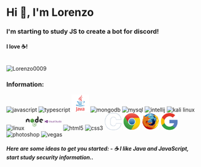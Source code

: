 <h1> Hi 👋, I'm Lorenzo </h1>

<h3> I'm starting to study JS to create a bot for discord!</h3>

<h4>I love ☕!</h4>

<br /><a>
    <img src="https://github-readme-stats.vercel.app/api?username=Lorenzo0009&show_icons=true&theme=dracula&count_private=true"
        alt="Lorenzo0009" />
</a> <br/>

<h3>Information:</h3>
<img src="https://devicons.github.io/devicon/devicon.git/icons/javascript/javascript-original.svg" alt="javascript" width="45" height="45"/>
<img src="https://devicons.github.io/devicon/devicon.git/icons/typescript/typescript-original.svg" alt="typescript" width="45" height="45"/>
<img src="https://github.com/devicons/devicon/blob/master/icons/java/java-original-wordmark.svg" alt="java" width="45" height="45"/>
<img src="https://devicons.github.io/devicon/devicon.git/icons/mongodb/mongodb-original-wordmark.svg" alt="mongodb" width="45" height="45"/>
<img src="https://devicons.github.io/devicon/devicon.git/icons/mysql/mysql-original-wordmark.svg" alt="mysql" width="45" height="45"/>
<img src="https://img.icons8.com/material/452/intellij-idea.png" alt="intellij " width="45" height="45"/>
<img src="https://img.icons8.com/color/2x/kali-linux.png" alt="kali linux" width="45" height="45"/>
<img src="https://devicons.github.io/devicon/devicon.git/icons/linux/linux-original.svg" alt="linux" width="45" height="45"/>
<img src="https://github.com/devicons/devicon/blob/master/icons/nodejs/nodejs-original-wordmark.svg " alt="nodejs " width="45" height="45"/>
<img src="https://github.com/devicons/devicon/blob/master/icons/visualstudio/visualstudio-plain-wordmark.svg" alt="visual studio" width="45" height="45" />
<img src="https://devicons.github.io/devicon/devicon.git/icons/html5/html5-original-wordmark.svg" alt="html5" width="45" height="45"/>
<img src="https://devicons.github.io/devicon/devicon.git/icons/css3/css3-original-wordmark.svg" alt="css3" width="45" height="45"/>
<img src="https://github.com/devicons/devicon/blob/master/icons/c/c-line.svg" alt="c" width="45" height="45"/>
<img src="https://github.com/devicons/devicon/blob/master/icons/chrome/chrome-original.svg" alt="chrome" width="45" height="45"/>
<img src="https://github.com/devicons/devicon/blob/master/icons/firefox/firefox-original.svg" alt="firefox" width="45" height="45"/>
<img src="https://github.com/devicons/devicon/blob/master/icons/google/google-original.svg" alt="google" width="45" height="45"/>
<img src="https://upload.wikimedia.org/wikipedia/commons/9/92/Adobe_Photoshop_CS6_icon.svg" alt="photoshop" width="45" height="45"/>
<img src="https://upload.wikimedia.org/wikipedia/commons/3/39/Vegas_Pro_15.0.png" alt="vegas" width="45" height="45"/>

<h5>
Here are some ideas to get you started:
- ☕ I like Java and JavaScript, start study security information.. </h5>